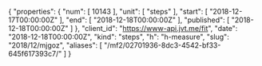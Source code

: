 {
  "properties": {
    "num": [
      10143
    ],
    "unit": [
      "steps"
    ],
    "start": [
      "2018-12-17T00:00:00Z"
    ],
    "end": [
      "2018-12-18T00:00:00Z"
    ],
    "published": [
      "2018-12-18T00:00:00Z"
    ]
  },
  "client_id": "https://www-api.jvt.me/fit",
  "date": "2018-12-18T00:00:00Z",
  "kind": "steps",
  "h": "h-measure",
  "slug": "2018/12/mjgoz",
  "aliases": [
    "/mf2/02701936-8dc3-4542-bf33-645f617393c7/"
  ]
}
